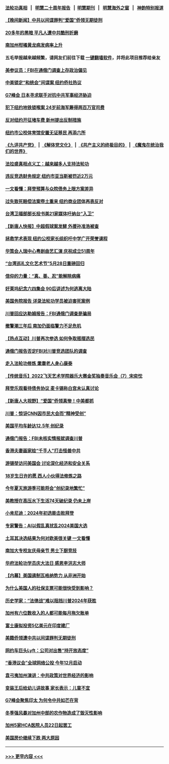 #### [法轮功真相](https://github.com/gfw-breaker/truth/blob/master/README.md?t=0) &nbsp;&nbsp;|&nbsp;&nbsp; [明慧二十周年报告](https://github.com/gfw-breaker/mh-reports/blob/master/README.md?t=0) &nbsp;&nbsp;|&nbsp;&nbsp;[明慧期刊](https://github.com/gfw-breaker/mh-qikan) &nbsp;&nbsp;|&nbsp;&nbsp; [明慧海外之窗](https://github.com/gfw-breaker/mh-news/blob/master/README.md?t=0) &nbsp;&nbsp;|&nbsp;&nbsp; [神韵特别报道](https://github.com/gfw-breaker/mh-news/blob/master/shenyun.md?t=0)
#### [【晚间新闻】中共以间谍罪判“爱国”侨领无期徒刑](../pages/nsc412/n13998014.md?t=05161843) 
#### [20多年的黑暗 平凡人遭中共酷刑折磨](../pages/nsc412/n13997976.md?t=05161843) 
#### [南加州柑橘黄龙病发病率上升](../pages/nsc412/n13997949.md?t=05161843) 
#### 五毛举报越来越频繁，请网友们前往下载 [一键翻墙软件](https://github.com/gfw-breaker/ssr-accounts)，并将此项目推荐给亲友
#### [美参议员：FBI在通俄门调查上存政治偏见](../pages/nsc412/n13997883.md?t=05161843) 
#### [中美锁定“和统会”间谍案 纽约侨社热议](../pages/nsc412/n13997929.md?t=05161843) 
#### [G7峰会 日本寻求联手对抗中共军事经济胁迫](../pages/nsc412/n13997863.md?t=05161843) 
#### [犯下纽约地铁锁喉案 24岁前海军筹得两百万官司费](../pages/nsc412/n13997628.md?t=05161843) 
#### [反对纽约开征堵车费 新州提出反制措施](../pages/nsc412/n13997870.md?t=05161843) 
#### [纽约市公校体育馆安置无证移民 再添六所](../pages/nsc412/n13997906.md?t=05161843) 
#### [《九评共产党》](https://github.com/begood0513/9ping.md/blob/master/README.md) &nbsp;|&nbsp; [《解体党文化》](../../../../jtdwh.md/blob/master/README.md)  &nbsp;|&nbsp; [《共产主义的终极目的》](../../../../gczydzjmd.md/blob/master/README.md) &nbsp;|&nbsp; [《魔鬼在统治我们的世界》](../../../../mgztzwmdsj.md/blob/master/README.md) 
#### [法拉盛真相点义工：越来越多人支持法轮功](../pages/nsc412/n13997887.md?t=05161843) 
#### [违反竞选财务规定 纽约市亚当斯被罚近2万元](../pages/nsc412/n13997908.md?t=05161843) 
#### [一文看懂：拜登预算与众院债务上限方案差异](../pages/nsc412/n13997578.md?t=05161843) 
#### [过失致死赔偿法案卷土重来 纽约商业团体再表反对](../pages/nsc412/n13997900.md?t=05161843) 
#### [台湾卫福部部长投书美21家媒体吁纳台“入卫”](../pages/nsc412/n13997886.md?t=05161843) 
#### [【新唐人快报】中超假球案发酵 外援孙准浩被查](../pages/nsc412/n13997779.md?t=05161843) 
#### [拯救学术表现 纽约公校家长组织吁中学广开荣誉课程](../pages/nsc412/n13997869.md?t=05161843) 
#### [华策会人瑞中心粤剧曲艺汇演 庆祝成立51周年](../pages/nsc412/n13997866.md?t=05161843) 
#### [“台湾巡礼文化艺术节”5月28日重磅回归](../pages/nsc412/n13997843.md?t=05161843) 
#### [信仰的力量：“真、善、忍”能解除病痛](../pages/nsc412/n13997788.md?t=05161843) 
#### [好莱坞纪念六四集会 90后讲述为何逃离大陆](../pages/nsc412/n13997808.md?t=05161843) 
#### [美国务院报告 详录法轮功学员被迫害死案例](../pages/nsc412/n13997752.md?t=05161843) 
#### [川普回应达勒姆报告：FBI通俄门调查是骗局](../pages/nsc412/n13997757.md?t=05161843) 
#### [撤警潮三年后 南加仍面临警力不足危机](../pages/nsc412/n13997761.md?t=05161843) 
#### [【热点互动】川普再次参选 如何争取摇摆选民](../pages/nsc412/n13997773.md?t=05161843) 
#### [通俄门报告否定FBI对川普竞选团队的调查](../pages/nsc412/n13997716.md?t=05161843) 
#### [走入法轮功修炼 耄耋老人身心康泰](../pages/nsc412/n13995334.md?t=05161843) 
#### [【传统音乐】2022飞天艺术学院器乐大赛金奖独奏音乐会（7）宋奕忱](../pages/nsc412/n13997637.md?t=05161843) 
#### [拜登乐观看待债务协议 麦卡锡称白宫未认真讨论](../pages/nsc412/n13997670.md?t=05161843) 
#### [【新唐人大视野】“爱国”侨领真惨！中美都抓](../pages/nsc412/n13997602.md?t=05161843) 
#### [川普：惊讶CNN因市民大会而“精神受创”](../pages/nsc412/n13997705.md?t=05161843) 
#### [美国平均车龄达12.5年 创纪录](../pages/nsc412/n13997415.md?t=05161843) 
#### [通俄门报告：FBI未核实情报就调查川普](../pages/nsc412/n13997682.md?t=05161843) 
#### [香港夫妻画家绘“千手人”打击怪兽中共](../pages/nsc412/n13997665.md?t=05161843) 
#### [游锡堃访问美国会 讨论深化经济和安全关系](../pages/nsc412/n13997676.md?t=05161843) 
#### [18岁生日许的愿 西人小伙得法修炼之路](../pages/nsc412/n13997594.md?t=05161843) 
#### [今年夏天旅游季可能将会“创纪录地繁忙”](../pages/nsc412/n13997661.md?t=05161843) 
#### [美教授在高压水下生活74天破纪录 仍未上岸](../pages/nsc412/n13997601.md?t=05161843) 
#### [小肯尼迪：2024年初选能击败拜登](../pages/nsc412/n13997641.md?t=05161843) 
#### [专家警告：AI以假乱真扰乱2024美国大选](../pages/nsc412/n13997664.md?t=05161843) 
#### [土耳其决选结果为何对欧美很关键 一文看懂](../pages/nsc412/n13997607.md?t=05161843) 
#### [南加大专校友庆母亲节 男士下厨竞技](../pages/nsc412/n13997651.md?t=05161843) 
#### [华府法轮功学员庆大法日 感恩李洪志大师](../pages/nsc412/n13997024.md?t=05161843) 
#### [【内幕】美国遏制瓦格纳势力 从非洲开始](../pages/nsc412/n13997633.md?t=05161843) 
#### [为什么美国人的社保支票可能很快受到影响？](../pages/nsc412/n13997444.md?t=05161843) 
#### [历史学家：“法律战”难以阻挡川普2024年获胜](../pages/nsc412/n13997596.md?t=05161843) 
#### [加州有六位数收入的人都可能每月拖欠账单](../pages/nsc412/n13997200.md?t=05161843) 
#### [富士康拟投资5亿美元在印度建厂](../pages/nsc412/n13997524.md?t=05161843) 
#### [美籍侨领遭中共以间谍罪判无期徒刑](../pages/nsc412/n13997681.md?t=05161843) 
#### [网约车巨头Lyft：公司对出售“持开放态度”](../pages/nsc412/n13997231.md?t=05161843) 
#### [“香港议会”全球网络公投 今年12月启动](../pages/nsc412/n13997194.md?t=05161843) 
#### [袁弓夷加州演讲：中共政策对世界经济的影响](../pages/nsc412/n13997182.md?t=05161843) 
#### [变装王后给幼儿讲故事 家长表示：儿童不宜](../pages/nsc412/n13997210.md?t=05161843) 
#### [G7峰会聚焦印太 为何令中共如芒在背](../pages/nsc412/n13997026.md?t=05161843) 
#### [冬季强风暴对加州中部的农作物造成了毁灭性影响](../pages/nsc412/n13997224.md?t=05161843) 
#### [加州5家HCA医院人员22日起罢工](../pages/nsc412/n13997197.md?t=05161843) 
#### [美国房价继续下跌 两大原因](../pages/nsc412/n13997172.md?t=05161843) 

----
#### [ >>> 更早内容 <<< ](../indexes/nsc412-earlier.md)
